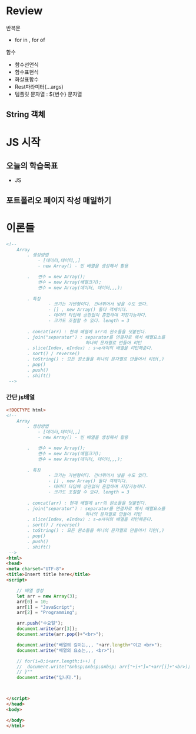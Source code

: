 # Review
반복문
- for in , for of

함수
- 함수선언식
- 함수표현식
- 화살표함수
- Rest파라미터(...args)
- 템플릿 문자열 : ${변수} 문자열

String 객체
-----------------------------------------------------------------------------------------------

# JS 시작

## 오늘의 학습목표
- JS
## 포트폴리오 페이지 작성 매일하기


# 이론들
```html
<!-- 
	Array
		. 생성방법
			- [데이터,데이터,,]
			- new Array() - 빈 배열을 생성해서 활용

		. 	변수 = new Array();
			변수 = new Array(배열크기);
			변수 = new Array(데이터, 데이터,,,);
		
		. 특징
				- 크기는 가변형이다. 건너뛰어서 넣을 수도 있다.
				- [] , new Array() 둘다 객체이다.
				- 데이터 타입에 상관없이 혼합하여 저장가능하다.
				- 크기도 조절할 수 있다. length = 3
				
		. concat(arr) : 현재 배열에 arr의 원소들을 덧붙인다.	
		. join("separator") : separator를 연결자로 해서 배열요소를
							  하나의 문자열로 만들어 리턴
		. slice(Index, eIndex) : s~e사이의 배열을 리턴해준다.
		. sort() / reverse()
		. toString() : 모든 원소들을 하나의 문자열로 만들어서 리턴(,)
		. pop()
		. push()
		. shift()
 -->
```

### 간단 js배열
```html
<!DOCTYPE html>
<!-- 
	Array
		. 생성방법
			- [데이터,데이터,,]
			- new Array() - 빈 배열을 생성해서 활용

		. 	변수 = new Array();
			변수 = new Array(배열크기);
			변수 = new Array(데이터, 데이터,,,);
		
		. 특징
				- 크기는 가변형이다. 건너뛰어서 넣을 수도 있다.
				- [] , new Array() 둘다 객체이다.
				- 데이터 타입에 상관없이 혼합하여 저장가능하다.
				- 크기도 조절할 수 있다. length = 3
				
		. concat(arr) : 현재 배열에 arr의 원소들을 덧붙인다.	
		. join("separator") : separator를 연결자로 해서 배열요소를
							  하나의 문자열로 만들어 리턴
		. slice(Index, eIndex) : s~e사이의 배열을 리턴해준다.
		. sort() / reverse()
		. toString() : 모든 원소들을 하나의 문자열로 만들어서 리턴(,)
		. pop()
		. push()
		. shift()
 -->
<html>
<head>
<meta charset="UTF-8">
<title>Insert title here</title>
<script>

	// 배열 생성
	let arr = new Array(3);
	arr[0] = 10;
	arr[1] = "JavaScript";
	arr[2] = "Programming";

	arr.push("수요일");
	document.write(arr[3]);
	document.write(arr.pop()+"<br>");

	document.write("배열의 길이는,,, "+arr.length+"이고 <br>");
	document.write("배열의 요소는,,, <br>");

	// for(i=0;i<arr.length;i++) {
	// 	document.write("&nbsp;&nbsp;&nbsp; arr["+i+"]="+arr[i]+"<br>);
	// }""
	document.write("입니다.");



</script>
</head>
<body>

</body>
</html>
```
